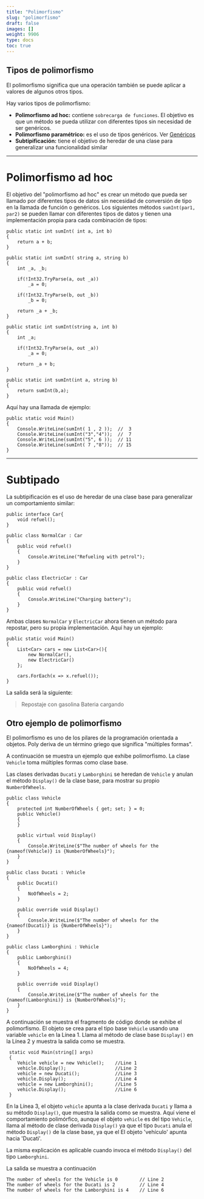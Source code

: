 ```yaml
---
title: "Polimorfismo"
slug: "polimorfismo"
draft: false
images: []
weight: 9906
type: docs
toc: true
---
```


## Tipos de polimorfismo
El polimorfismo significa que una operación también se puede aplicar a valores de algunos otros tipos.

Hay varios tipos de polimorfismo:

- **Polimorfismo ad hoc:**
contiene `sobrecarga de funciones`. El objetivo es que un método se pueda utilizar con
diferentes tipos sin necesidad de ser genéricos.
- **Polimorfismo paramétrico:**
es el uso de tipos genéricos. Ver [Genéricos][1]
- **Subtipificación:**
tiene el objetivo de heredar de una clase para generalizar una funcionalidad similar

---------------

# Polimorfismo ad hoc #

El objetivo del "polimorfismo ad hoc" es crear un método que pueda ser llamado por diferentes tipos de datos sin necesidad de conversión de tipo en la llamada de función o genéricos. Los siguientes métodos `sumInt(par1, par2)` se pueden llamar con diferentes tipos de datos y tienen una implementación propia para cada combinación de tipos:


    public static int sumInt( int a, int b)
    {
        return a + b;    
    }
    
    public static int sumInt( string a, string b)
    {
        int _a, _b;
        
        if(!Int32.TryParse(a, out _a))
            _a = 0;
        
        if(!Int32.TryParse(b, out _b))
            _b = 0;
        
        return _a + _b;
    }
    
    public static int sumInt(string a, int b)
    {
        int _a;
        
        if(!Int32.TryParse(a, out _a))
            _a = 0;    
        
        return _a + b;
    }
    
    public static int sumInt(int a, string b)
    {        
        return sumInt(b,a);
    }

Aquí hay una llamada de ejemplo:


    public static void Main()
    {
        Console.WriteLine(sumInt( 1 , 2 ));  //  3
        Console.WriteLine(sumInt("3","4"));  //  7
        Console.WriteLine(sumInt("5", 6 ));  // 11
        Console.WriteLine(sumInt( 7 ,"8"));  // 15
    }

------

# Subtipado #

La subtipificación es el uso de heredar de una clase base para generalizar un comportamiento similar:

    public interface Car{
        void refuel();
    }
    
    public class NormalCar : Car
    {
        public void refuel()
        {
            Console.WriteLine("Refueling with petrol");    
        }
    }
    
    public class ElectricCar : Car
    {
        public void refuel()
        {
            Console.WriteLine("Charging battery");    
        }
    }

Ambas clases `NormalCar` y `ElectricCar` ahora tienen un método para repostar, pero su propia implementación. Aquí hay un ejemplo:


    public static void Main()
    {
        List<Car> cars = new List<Car>(){
            new NormalCar(),
            new ElectricCar()
        };
        
        cars.ForEach(x => x.refuel());
    }

La salida será la siguiente:

> Repostaje con gasolina
Bateria cargando

[1]: https://www.wikiod.com/es/docs/c%23/27/generics

## Otro ejemplo de polimorfismo
El polimorfismo es uno de los pilares de la programación orientada a objetos. Poly deriva de un término griego que significa "múltiples formas".

A continuación se muestra un ejemplo que exhibe polimorfismo. La clase `Vehicle` toma múltiples formas como clase base.

Las clases derivadas `Ducati` y `Lamborghini` se heredan de `Vehicle` y anulan el método `Display()` de la clase base, para mostrar su propio `NumberOfWheels`.


    public class Vehicle
    {
        protected int NumberOfWheels { get; set; } = 0;
        public Vehicle()
        {
        }

        public virtual void Display()
        {
            Console.WriteLine($"The number of wheels for the {nameof(Vehicle)} is {NumberOfWheels}");
        }
    }

    public class Ducati : Vehicle
    {
        public Ducati()
        {
            NoOfWheels = 2;
        }

        public override void Display()
        {
            Console.WriteLine($"The number of wheels for the {nameof(Ducati)} is {NumberOfWheels}");
        }
    }

    public class Lamborghini : Vehicle
    {
        public Lamborghini()
        {
            NoOfWheels = 4;
        }

        public override void Display()
        {
            Console.WriteLine($"The number of wheels for the {nameof(Lamborghini)} is {NumberOfWheels}");
        }
    }

A continuación se muestra el fragmento de código donde se exhibe el polimorfismo. El objeto se crea para el tipo base `Vehicle` usando una variable `vehicle` en la Línea 1. Llama al método de clase base `Display()` en la Línea 2 y muestra la salida como se muestra.

     static void Main(string[] args)
     {
        Vehicle vehicle = new Vehicle();    //Line 1
        vehicle.Display();                  //Line 2  
        vehicle = new Ducati();             //Line 3
        vehicle.Display();                  //Line 4
        vehicle = new Lamborghini();        //Line 5
        vehicle.Display();                  //Line 6
     }

En la Línea 3, el objeto `vehicle` apunta a la clase derivada `Ducati` y llama a su método `Display()`, que muestra la salida como se muestra. Aquí viene el comportamiento polimórfico, aunque el objeto `vehicle` es del tipo `Vehicle`, llama al método de clase derivada `Display()` ya que el tipo `Ducati` anula el método `Display()` de la clase base, ya que el El objeto 'vehículo' apunta hacia 'Ducati'.

La misma explicación es aplicable cuando invoca el método `Display()` del tipo `Lamborghini`.

La salida se muestra a continuación
    
    The number of wheels for the Vehicle is 0        // Line 2 
    The number of wheels for the Ducati is 2         // Line 4
    The number of wheels for the Lamborghini is 4    // Line 6
    

 

